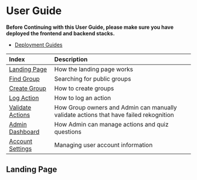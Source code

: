 # User Guide

**Before Continuing with this User Guide, please make sure you have deployed the frontend and backend stacks.**

- [Deployment Guides](./DeploymentGuide.md)

| Index                                 | Description                                                                           |
| :------------------------------------ | :------------------------------------------------------------------------------------ |
| [Landing Page](#Landing-Page)         | How the landing page works                                                            |
| [Find Group](#Find-Group)             | Searching for public groups                                                           |
| [Create Group](#Create-Group)         | How to create groups                                                                  |
| [Log Action](#Log-Action)             | How to log an action                                                                  |
| [Validate Actions](#Validate-Actions) | How Group owners and Admin can manually validate actions that have failed rekognition |
| [Admin Dashboard](#Admin-Dashboard)   | How Admin can manage actions and quiz questions                                       |
| [Account Settings](#Account-Settings) | Managing user account information                                                     |

## Landing Page
